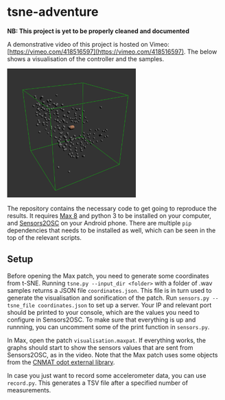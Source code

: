 # tsne-adventure

**NB: This project is yet to be properly cleaned and documented**

A demonstrative video of this project is hosted on Vimeo: [https://vimeo.com/418516597](https://vimeo.com/418516597). The below shows a visualisation of the controller and the samples.

<img src="docs/3d_context.png" alt="3D context" width="300"/>

The repository contains the necessary code to get going to reproduce the results. It requires [Max 8](https://cycling74.com/products/max-features) and python 3 to be installed on your computer, and [Sensors2OSC](https://sensors2.org/) on your Android phone. There are multiple `pip` dependencies that needs to be installed as well, which can be seen in the top of the relevant scripts.

## Setup

Before opening the Max patch, you need to generate some coordinates from t-SNE. Running `tsne.py --input_dir <folder>` with a folder of .wav samples returns a JSON file `coordinates.json`. This file is in turn used to generate the visualisation and sonification of the patch. Run `sensors.py --tsne_file coordinates.json`  to set up a server. Your IP and relevant port should be printed to your console, which are the values you need to configure in Sensors2OSC. To make sure that everything is up and runnning, you can uncomment some of the print function in `sensors.py`.

In Max, open the patch `visualisation.maxpat`. If everything works, the graphs should start to show the sensors values that are sent from Sensors2OSC, as in the video. Note that the Max patch uses some objects from the [CNMAT odot external library](http://cnmat.berkeley.edu/downloads).

In case you just want to record some accelerometer data, you can use `record.py`. This generates a TSV file after a specified number of measurements.